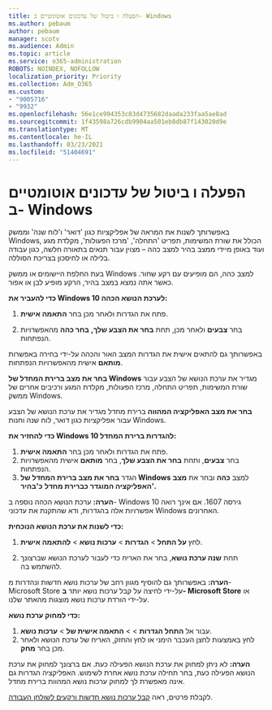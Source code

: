 ```yaml
---
title: הפעלה ו ביטול של עדכונים אוטומטיים ב- Windows
ms.author: pebaum
author: pebaum
manager: scotv
ms.audience: Admin
ms.topic: article
ms.service: o365-administration
ROBOTS: NOINDEX, NOFOLLOW
localization_priority: Priority
ms.collection: Adm_O365
ms.custom:
- "9005716"
- "9932"
ms.openlocfilehash: 56e1ce994353c83d4735682daada233faa5ae8ad
ms.sourcegitcommit: 1f43598a726cdb9904aa501eb8db87f143020d9e
ms.translationtype: MT
ms.contentlocale: he-IL
ms.lasthandoff: 03/23/2021
ms.locfileid: "51404691"
---
```

# <a name="turn-on-and-off-automatic-updates-in-windows"></a>הפעלה ו ביטול של עדכונים אוטומטיים ב- Windows

באפשרותך לשנות את המראה של אפליקציות כגון 'דואר' ו'לוח שנה' וממשק Windows, הכולל את שורת המשימות, תפריט 'התחלה', 'מרכז הפעולות', מקלדת מגע ועוד באופן מיידי ממצב בהיר למצב כהה – מצוין עבור תנאים בתאורה חלשה, כגון עבודה בלילה או לחיסכון בצריכת הסוללה.  

בעת החלפת היישומים או ממשק Windows למצב כהה, הם מופיעים עם רקע שחור. כאשר אתה נמצא במצב בהיר, הרקע מופיע לבן או אפור.
 
**כדי להעביר את Windows 10 לערכת הנושא הכהה:**

1. פתח את הגדרות ולאחר מכן בחר **התאמה אישית**.
  
1. בחר **צבעים** ולאחר מכן, תחת **בחר את הצבע שלך,** **בחר כהה** מהאפשרויות הנפתחות.

באפשרותך גם להתאים אישית את הגדרות המצב האור והכהה על-ידי בחירה באפשרות **מותאם** אישית מהאפשרויות הנפתחות.

**בחר את מצב ברירת המחדל של Windows** מגדיר את ערכת הנושא של הצבע עבור שורת המשימות, תפריט התחלה, מרכז הפעולות, מקלדת המגע ורכיבים אחרים של ממשק Windows.  

**בחר את מצב האפליקציה המהווה** ברירת מחדל מגדיר את ערכת הנושא של הצבע עבור אפליקציות כגון דואר, לוח שנה וחנות Windows.
 
**כדי להחזיר את Windows 10 להגדרות ברירת המחדל:**

1. פתח את הגדרות ולאחר מכן בחר **התאמה אישית**.  
1. בחר **צבעים**, ותחת **בחר את הצבע שלך**, בחר **מותאם** אישית מהאפשרויות הנפתחות.  
1. הגדר **בחר את מצב ברירת המחדל של Windows** למצב **כהה** ובחר את **מצב האפליקציה המוגדר כברירת מחדל** **כ'בהיר'.**

**הערה:** ערכת הנושא הכהה נוספה ב- Windows 10 גירסה 1607. אם אינך רואה אפשרויות אלה בהגדרות, ודא שהתקנת את עדכוני Windows האחרונים.

**כדי לשנות את ערכת הנושא הנוכחית:**

1. לחץ **על התחל**  >  **הגדרות**  >  **ערכות נושא**  >  **להתאמה אישית**.  

1. תחת **שנה ערכת נושא**, בחר את האריח כדי לעבור לערכת הנושא שברצונך להשתמש בה. 

**הערה:** באפשרותך גם להוסיף מגוון רחב של ערכות נושא חדשות ונהדרות מ- Microsoft Store על-ידי לחיצה על קבל ערכות נושא יותר **ב- Microsoft Store** או על-ידי הורדת ערכות נושא מוצגות מהאתר שלנו.

**כדי למחוק ערכת נושא:**

1. עבור אל **התחל הגדרות**  >    >  **התאמה אישית של**  >  **ערכות נושא**. 
1. לחץ באמצעות לחצן העכבר הימני או לחץ והחזק, האריח של ערכת הנושא ולאחר מכן בחר **מחק**. 

**הערה:** לא ניתן למחוק את ערכת הנושא הפעילה כעת. אם ברצונך למחוק את ערכת הנושא הפעילה כעת, בחר תחילה ערכת נושא אחרת לשימוש. האפליקציה הגדרות גם אינה מאפשרת לך למחוק ערכות נושא המהוות ברירת מחדל.

לקבלת פרטים, ראה [קבל ערכות נושא חדשות ורקעים לשולחן העבודה](https://support.microsoft.com/windows/get-new-themes-and-desktop-backgrounds-09e3e0a6-02e3-5ecd-22a1-5d048e3cb0d3).

